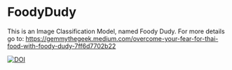 # FoodyDudy
This is an Image Classification Model, named Foody Dudy. For more details go to: https://gemmythegeek.medium.com/overcome-your-fear-for-thai-food-with-foody-dudy-7ff6d7702b22

[![DOI](https://zenodo.org/badge/367269387.svg)](https://zenodo.org/badge/latestdoi/367269387)
